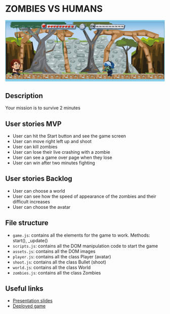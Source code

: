 # ZOMBIES VS HUMANS

<!-- When you finish, add a nice screenshot of your game -->
[<img src="/images/INSTRUCTIONS/SREENSHOOT.png">]()

## Description

Your mission is to survive 2 minutes

## User stories MVP

- User can hit the Start button and see the game screen
- User can move right left up and shoot
- User can kill zombies
- User can lose their live crashing with a zombie
- User can see a game over page when they lose
- User can win after two minutes fighting

## User stories Backlog

- User can choose a world
- User can see how the speed of appearance of the zombies and their difficult increases
- User can choose the avatar

## File structure

- <code>game.js</code>: contains all the elements for the game to work. Methods: start(), \_update()
- <code>scripts.js</code>: contains all the DOM manipulation code to start the game
- <code>assets.js</code>: contains all the DOM images
- <code>player.js</code>: contains all the class Player (avatar)
- <code>shoot.js</code>: contains all the class Bullet (shoot)
- <code>world.js</code>: contains all the class World
- <code>zombies.js</code>: contains all the class Zombies

## Useful links

<!-- When you finish, add these links and commit -->

- [Presentation slides]("/html/index.html")
- [Deployed game](http://127.0.0.1:5500/html/index.html)
